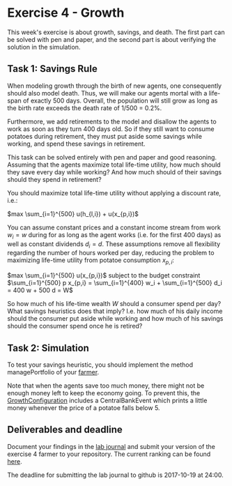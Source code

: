 # Exercise 4 - Growth

This week's exercise is about growth, savings, and death. The first part can be solved with pen and paper, and the second part is about verifying the solution in the simulation.

## Task 1: Savings Rule

When modeling growth through the birth of new agents, one consequently should also model death. Thus, we will make our agents mortal with a life-span of exactly 500 days. Overall, the population will still grow as long as the birth rate exceeds the death rate of 1/500 = 0.2%.

Furthermore, we add retirements to the model and disallow the agents to work as soon as they turn 400 days old. So if they still want to consume potatoes during retirement, they must put aside some savings while working, and spend these savings in retirement.

This task can be solved entirely with pen and paper and good reasoning. Assuming that the agents maximize total life-time utility, how much should they save every day while working? And how much should of their savings should they spend in retirement?

You should maximize total life-time utility without applying a discount rate, i.e.:

$max \sum_{i=1}^{500} u(h_{l,i}) + u(x_{p,i})$

You can assume constant prices and a constant income stream from work $w_i = w$ during for as long as the agent works (i.e. for the first 400 days) as well as constant dividends $d_i = d$. These assumptions remove all flexibility regarding the number of hours worked per day, reducing the problem to maximizing life-time utility from potatoe consumption $x_{p,i}$:

$max \sum_{i=1}^{500} u(x_{p,i})$ subject to the budget constraint $\sum_{i=1}^{500} p x_{p,i} = \sum_{i=1}^{400} w_i + \sum_{i=1}^{500} d_i = 400 w + 500 d = W$

So how much of his life-time wealth $W$ should a consumer spend per day? What savings heuristics does that imply? I.e. how much of his daily income should the consumer put aside while working and how much of his savings should the consumer spend once he is retired?

## Task 2: Simulation

To test your savings heuristic, you should implement the method managePortfolio of your [farmer](../src/com/agentecon/exercise4/Farmer.java).

Note that when the agents save too much money, there might not be enough money left to keep the economy going. To prevent this, the [GrowthConfiguration](../../simulation/src/com/agentecon/configuration/GrowthConfiguration.java) includes a CentralBankEvent which prints a little money whenever the price of a potatoe falls below 5.

## Deliverables and deadline

Document your findings in the [lab journal](exercise04-journal.md) and submit your version of the exercise 4 farmer to your repository. The current ranking can be found [here](http://meissereconomics.com/vis/simulation?sim=ex4-growth).

The deadline for submitting the lab journal to github is 2017-10-19 at 24:00.
